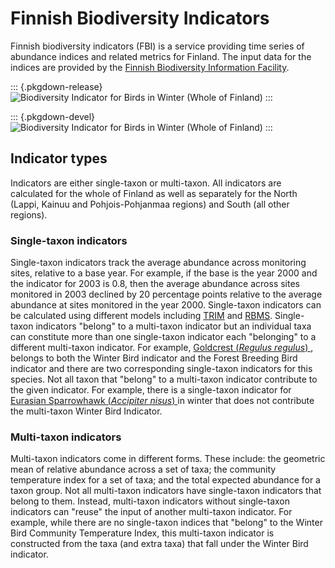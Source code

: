 # Finnish Biodiversity Indicators

Finnish biodiversity indicators (FBI) is a service providing time series of
abundance indices and related metrics for Finland. The input data for the 
indices are provided by the
[Finnish Biodiversity Information Facility](https://laji.fi/en/ "FinBIF").

::: {.pkgdown-release}
![Biodiversity Indicator for Birds in Winter (Whole of Finland)
](https://indicators.laji.fi/svg/wb?fontsize=16&scale=60 "Winter Birds")
:::

::: {.pkgdown-devel}
![Biodiversity Indicator for Birds in Winter (Whole of Finland)
](https://indicators-dev.laji.fi/svg/wb?fontsize=16&scale=60 "Winter Birds")
:::

## Indicator types

Indicators are either single-taxon or multi-taxon. All indicators are calculated
for the whole of Finland as well as separately for the North (Lappi, Kainuu and
Pohjois-Pohjanmaa regions) and South (all other regions).

### Single-taxon indicators

Single-taxon indicators track the average abundance across monitoring sites,
relative to a base year. For example, if the base is the year 2000 and the
indicator for 2003 is 0.8, then the average abundance across sites monitored in
2003 declined by 20 percentage points relative to the average abundance at sites
monitored in the year 2000. Single-taxon indicators can be calculated using
different models including
[TRIM](https://github.com/SNStatComp/rtrim/ "rtrim Github Repository") and
[RBMS](https://retoschmucki.github.io/rbms/ "rbms Website"). Single-taxon
indicators "belong" to a multi-taxon indicator but an individual taxa can
constitute more than one single-taxon indicator each "belonging" to a different
multi-taxon indicator. For example, [Goldcrest (_Regulus regulus_)
](https://laji.fi/en/taxon/MX.33954 "Goldcrest - Regulus regulus")
, belongs to both the Winter Bird indicator and the Forest Breeding Bird
indicator and there are two corresponding single-taxon indicators for this
species. Not all taxon that "belong" to a multi-taxon indicator contribute to
the given indicator. For example, there is a single-taxon indicator for
[Eurasian Sparrowhawk (_Accipiter nisus_)
](https://laji.fi/en/taxon/MX.26639 "Eurasian Sparrowhawk - Accipiter nisus")
in winter that does not contribute the multi-taxon Winter Bird Indicator.

### Multi-taxon indicators

Multi-taxon indicators come in different forms. These include: the geometric
mean of relative abundance across a set of taxa; the community temperature index
for a set of taxa; and the total expected abundance for a taxon group. Not all
multi-taxon indicators have single-taxon indicators that belong to them.
Instead, multi-taxon indicators without single-taxon indicators can "reuse" the
input of another multi-taxon indicator. For example, while there are no
single-taxon indices that "belong" to the Winter Bird Community Temperature
Index, this multi-taxon indicator is constructed from the taxa (and extra taxa)
that fall under the Winter Bird indicator.
